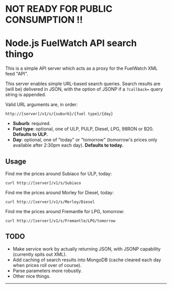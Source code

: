 # NOT READY FOR PUBLIC CONSUMPTION !!

# Node.js FuelWatch API search thingo

This is a simple API server which acts as a proxy for the FuelWatch XML feed "API".

This server enables simple URL-based search queries. Search results are (will be) delivered in JSON, with the option of JSONP if a `?callback=` query string is appended.

Valid URL arguments are, in order:

	http://[server]/v1/s/{suburb}/{fuel type}/{day}

* **Suburb**: required.
* **Fuel type**: optional, one of ULP, PULP, Diesel, LPG, 98RON or B20. **Defaults to ULP.**
* **Day**: optional, one of "today" or "tomorrow" (tomorrow's prices only available after 2:30pm each day). **Defaults to today.**

## Usage

Find me the prices around Subiaco for ULP, today:

	curl http://[server]/v1/s/Subiaco

Find me the prices around Morley for Diesel, today:

	curl http://[server]/v1/s/Morley/Diesel

Find me the prices around Fremantle for LPG, tomorrow:

	curl http://[server]/v1/s/Fremantle/LPG/tomorrow

## TODO

* Make service work by actually returning JSON, with JSONP capability (currently spits out XML).
* Add caching of search results into MongoDB (cache cleared each day when prices roll over of course).
* Parse parameters more robustly.
* Other nice things.

- - -
